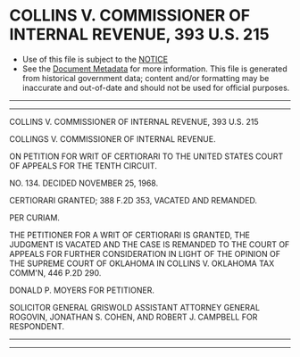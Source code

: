 ---
---

# COLLINS V. COMMISSIONER OF INTERNAL REVENUE, 393 U.S. 215

* Use of this file is subject to the [NOTICE](https://github.com/publicdocs/notice/blob/master/NOTICE)
* See the [Document Metadata](../../../) for more information.
  This file is generated from historical government data; content and/or formatting may be inaccurate and out-of-date and should not be used for official purposes.

----------
----------

COLLINS V. COMMISSIONER OF INTERNAL REVENUE, 393 U.S. 215

COLLINGS V. COMMISSIONER OF INTERNAL REVENUE.

ON PETITION FOR WRIT OF CERTIORARI TO THE UNITED STATES COURT OF APPEALS FOR THE TENTH CIRCUIT.

NO. 134.  DECIDED NOVEMBER 25, 1968.

CERTIORARI GRANTED; 388 F.2D 353, VACATED AND REMANDED.

PER CURIAM.

THE PETITIONER FOR A WRIT OF CERTIORARI IS GRANTED, THE JUDGMENT IS VACATED AND THE CASE IS REMANDED TO THE COURT OF APPEALS FOR FURTHER CONSIDERATION IN LIGHT OF THE OPINION OF THE SUPREME COURT OF OKLAHOMA IN COLLINS V. OKLAHOMA TAX COMM'N, 446 P.2D 290.

DONALD P. MOYERS FOR PETITIONER.

SOLICITOR GENERAL GRISWOLD ASSISTANT ATTORNEY GENERAL ROGOVIN, JONATHAN S. COHEN, AND ROBERT J. CAMPBELL FOR RESPONDENT.


----------
----------

